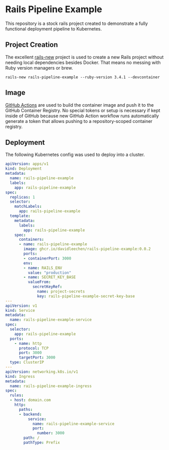 # Rails Pipeline Example
This repository is a stock rails project created to demonstrate a fully
functional deployment pipeline to Kubernetes.

## Project Creation
The excellent [rails-new](https://github.com/rails/rails-new) project is used
to create a new Rails project without needing local dependencies besides
Docker. That means no messing with Ruby version managers or brew.

```shell
rails-new rails-pipeline-example --ruby-version 3.4.1 --devcontainer
```

## Image
[GitHub Actions](https://github.com/davidleechen/rails-pipeline-example/blob/main/.github/workflows/publish_image_on_release.yml)
are used to build the container image and push it to the GitHub Container Registry.
No special tokens or setup is necessary if kept inside of GitHub because new
GitHub Action workflow runs automatically generate a token that allows pushing to
a repository-scoped container registry.

## Deployment
The following Kubernetes config was used to deploy into a cluster.

```yaml
apiVersion: apps/v1
kind: Deployment
metadata:
  name: rails-pipeline-example
  labels:
    app: rails-pipeline-example
spec:
  replicas: 1
  selector:
    matchLabels:
      app: rails-pipeline-example
  template:
    metadata:
      labels:
        app: rails-pipeline-example
    spec:
      containers:
      - name: rails-pipeline-example
        image: ghcr.io/davidleechen/rails-pipeline-example:0.0.2
        ports:
        - containerPort: 3000
        env:
        - name: RAILS_ENV
          value: "production"
        - name: SECRET_KEY_BASE
          valueFrom:
            secretKeyRef:
              name: project-secrets
              key: rails-pipeline-example-secret-key-base
---
apiVersion: v1
kind: Service
metadata:
  name: rails-pipeline-example-service
spec:
  selector:
    app: rails-pipeline-example
  ports:
    - name: http
      protocol: TCP
      port: 3000
      targetPort: 3000
  type: ClusterIP
---
apiVersion: networking.k8s.io/v1
kind: Ingress
metadata:
  name: rails-pipeline-example-ingress
spec:
  rules:
  - host: domain.com
    http:
      paths:
      - backend:
          service:
            name: rails-pipeline-example-service
            port:
              number: 3000
        path: /
        pathType: Prefix
```
